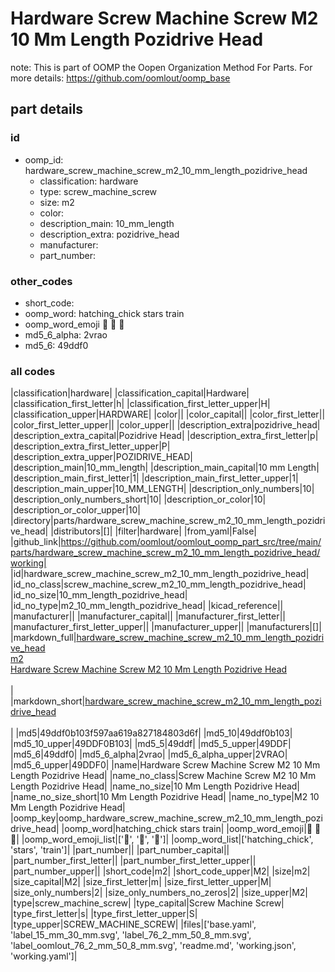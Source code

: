 # Hardware Screw Machine Screw M2 10 Mm Length Pozidrive Head  

note: This is part of OOMP the Oopen Organization Method For Parts. For more details: https://github.com/oomlout/oomp_base

##  part details





### id
* oomp_id: hardware_screw_machine_screw_m2_10_mm_length_pozidrive_head
  * classification: hardware
  * type: screw_machine_screw
  * size: m2
  * color: 
  * description_main: 10_mm_length
  * description_extra: pozidrive_head
  * manufacturer: 
  * part_number: 

### other_codes
* short_code: 
* oomp_word: hatching_chick stars train
* oomp_word_emoji :hatching_chick: :stars: :train:
* md5_6_alpha: 2vrao
* md5_6: 49ddf0

### all codes 
|classification|hardware|
|classification_capital|Hardware|
|classification_first_letter|h|
|classification_first_letter_upper|H|
|classification_upper|HARDWARE|
|color||
|color_capital||
|color_first_letter||
|color_first_letter_upper||
|color_upper||
|description_extra|pozidrive_head|
|description_extra_capital|Pozidrive Head|
|description_extra_first_letter|p|
|description_extra_first_letter_upper|P|
|description_extra_upper|POZIDRIVE_HEAD|
|description_main|10_mm_length|
|description_main_capital|10 mm Length|
|description_main_first_letter|1|
|description_main_first_letter_upper|1|
|description_main_upper|10_MM_LENGTH|
|description_only_numbers|10|
|description_only_numbers_short|10|
|description_or_color|10|
|description_or_color_upper|10|
|directory|parts/hardware_screw_machine_screw_m2_10_mm_length_pozidrive_head|
|distributors|[]|
|filter|hardware|
|from_yaml|False|
|github_link|https://github.com/oomlout/oomlout_oomp_part_src/tree/main/parts/hardware_screw_machine_screw_m2_10_mm_length_pozidrive_head/working|
|id|hardware_screw_machine_screw_m2_10_mm_length_pozidrive_head|
|id_no_class|screw_machine_screw_m2_10_mm_length_pozidrive_head|
|id_no_size|10_mm_length_pozidrive_head|
|id_no_type|m2_10_mm_length_pozidrive_head|
|kicad_reference||
|manufacturer||
|manufacturer_capital||
|manufacturer_first_letter||
|manufacturer_first_letter_upper||
|manufacturer_upper||
|manufacturers|[]|
|markdown_full|[hardware_screw_machine_screw_m2_10_mm_length_pozidrive_head](https://github.com/oomlout/oomlout_oomp_part_src/tree/main/parts/hardware_screw_machine_screw_m2_10_mm_length_pozidrive_head/working)<br>[m2](https://github.com/oomlout/oomlout_oomp_part_src/tree/main/parts/hardware_screw_machine_screw_m2_10_mm_length_pozidrive_head/working)<br>[Hardware Screw Machine Screw M2 10 Mm Length Pozidrive Head](https://github.com/oomlout/oomlout_oomp_part_src/tree/main/parts/hardware_screw_machine_screw_m2_10_mm_length_pozidrive_head/working)<br><br>|
|markdown_short|[hardware_screw_machine_screw_m2_10_mm_length_pozidrive_head](https://github.com/oomlout/oomlout_oomp_part_src/tree/main/parts/hardware_screw_machine_screw_m2_10_mm_length_pozidrive_head/working)<br><br>|
|md5|49ddf0b103f597aa619a827184803d6f|
|md5_10|49ddf0b103|
|md5_10_upper|49DDF0B103|
|md5_5|49ddf|
|md5_5_upper|49DDF|
|md5_6|49ddf0|
|md5_6_alpha|2vrao|
|md5_6_alpha_upper|2VRAO|
|md5_6_upper|49DDF0|
|name|Hardware Screw Machine Screw M2 10 Mm Length Pozidrive Head|
|name_no_class|Screw Machine Screw M2 10 Mm Length Pozidrive Head|
|name_no_size|10 Mm Length Pozidrive Head|
|name_no_size_short|10 Mm Length Pozidrive Head|
|name_no_type|M2 10 Mm Length Pozidrive Head|
|oomp_key|oomp_hardware_screw_machine_screw_m2_10_mm_length_pozidrive_head|
|oomp_word|hatching_chick stars train|
|oomp_word_emoji|:hatching_chick: :stars: :train:|
|oomp_word_emoji_list|[':hatching_chick:', ':stars:', ':train:']|
|oomp_word_list|['hatching_chick', 'stars', 'train']|
|part_number||
|part_number_capital||
|part_number_first_letter||
|part_number_first_letter_upper||
|part_number_upper||
|short_code|m2|
|short_code_upper|M2|
|size|m2|
|size_capital|M2|
|size_first_letter|m|
|size_first_letter_upper|M|
|size_only_numbers|2|
|size_only_numbers_no_zeros|2|
|size_upper|M2|
|type|screw_machine_screw|
|type_capital|Screw Machine Screw|
|type_first_letter|s|
|type_first_letter_upper|S|
|type_upper|SCREW_MACHINE_SCREW|
|files|['base.yaml', 'label_15_mm_30_mm.svg', 'label_76_2_mm_50_8_mm.svg', 'label_oomlout_76_2_mm_50_8_mm.svg', 'readme.md', 'working.json', 'working.yaml']|
